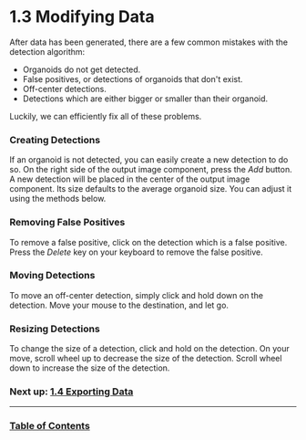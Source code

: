 # 1.3 Modifying Data

After data has been generated, there are a few common mistakes with the detection algorithm:
* Organoids do not get detected.
* False positives, or detections of organoids that don't exist.
* Off-center detections.
* Detections which are either bigger or smaller than their organoid.

Luckily, we can efficiently fix all of these problems.

### Creating Detections
If an organoid is not detected, you can easily create a new detection to do so.
On the right side of the output image component, press the *Add* button.
A new detection will be placed in the center of the output image component.
Its size defaults to the average organoid size. You can adjust it using the methods below.

### Removing False Positives
To remove a false positive, click on the detection which is a false positive.
Press the *Delete* key on your keyboard to remove the false positive.

### Moving Detections
To move an off-center detection, simply click and hold down on the detection.
Move your mouse to the destination, and let go.

### Resizing Detections
To change the size of a detection, click and hold on the detection.
On your move, scroll wheel up to decrease the size of the detection.
Scroll wheel down to increase the size of the detection.

### Next up: [1.4 Exporting Data]($LOCAL/ExportingData.md)

--------

### [Table of Contents]($LOCAL/TableOfContents.md)